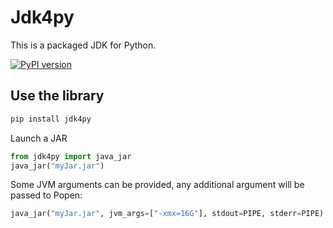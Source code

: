 # Jdk4py

This is a packaged JDK for Python.

[![PyPI version](https://badge.fury.io/py/jdk4py.svg)](https://badge.fury.io/py/jdk4py)  


## Use the library

```bash
pip install jdk4py
```

Launch a JAR

```python
from jdk4py import java_jar
java_jar("myJar.jar")
```

Some JVM arguments can be provided, any additional argument will be passed to Popen:

```python
java_jar("myJar.jar", jvm_args=["-xmx=16G"], stdout=PIPE, stderr=PIPE)
```
